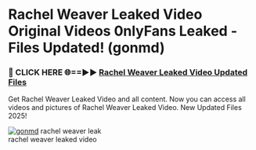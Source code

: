 # Rachel Weaver Leaked Video Original Videos 0nlyFans Leaked - Files Updated! (gonmd)

<h3>🔴 CLICK HERE 🌐==►► <a href="https://tinyurl.com/2jnfzry5" rel="nofollow">Rachel Weaver Leaked Video Updated Files</a></h3>

Get Rachel Weaver Leaked Video and all content. Now you can access all videos and pictures of Rachel Weaver Leaked Video. New Updated Files 2025!

[![gonmd](https://i.imgur.com/GyGTBgg.gif)](https://tinyurl.com/2jnfzry5)
rachel weaver leak<br>
rachel weaver leaked video